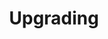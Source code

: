 ---
title: Upgrading
show_read_time: false
canonical_url: 'https://docs.projectcalico.org/v3.9/maintenance/upgrading/index'
---